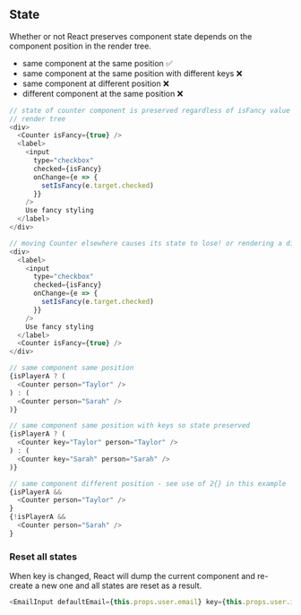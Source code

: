 ## State

Whether or not React preserves component state depends on the component position in the render tree.

- same component at the same position ✅
- same component at the same position with different keys ❌
- same component at different position ❌
- different component at the same position ❌

```js
// state of counter component is preserved regardless of isFancy value as long as its position stays the same in
// render tree
<div>
  <Counter isFancy={true} />
  <label>
    <input
      type="checkbox"
      checked={isFancy}
      onChange={e => {
        setIsFancy(e.target.checked)
      }}
    />
    Use fancy styling
  </label>
</div>

// moving Counter elsewhere causes its state to lose! or rendering a different component at the same position
<div>
  <label>
    <input
      type="checkbox"
      checked={isFancy}
      onChange={e => {
        setIsFancy(e.target.checked)
      }}
    />
    Use fancy styling
  </label>
  <Counter isFancy={true} />
</div>

// same component same position
{isPlayerA ? (
  <Counter person="Taylor" />
) : (
  <Counter person="Sarah" />
)}

// same component same position with keys so state preserved
{isPlayerA ? (
  <Counter key="Taylor" person="Taylor" />
) : (
  <Counter key="Sarah" person="Sarah" />
)}

// same component different position - see use of 2{} in this example
{isPlayerA &&
  <Counter person="Taylor" />
}
{!isPlayerA &&
  <Counter person="Sarah" />
}
````

### Reset all states

When key is changed, React will dump the current component and re-create a new one and all states are reset as a result.

```js
<EmailInput defaultEmail={this.props.user.email} key={this.props.user.id} />
```
